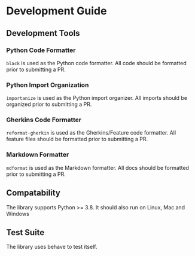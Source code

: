 # Development Guide

## Development Tools

### Python Code Formatter

`black` is used as the Python code formatter.  All code should be formatted prior to submitting a PR.

### Python Import Organization

`importanize` is used as the Python import organizer.  All imports should be organized prior to submitting a PR.

### Gherkins Code Formatter

`reformat-gherkin` is used as the Gherkins/Feature code formatter.  All feature files should be formatted prior to submitting a PR.

### Markdown Formatter

`mdformat` is used as the Markdown formatter.  All docs should be formatted prior to submitting a PR.

## Compatability

The library supports Python >= 3.8.  It should also run on Linux, Mac and Windows

## Test Suite

The library uses behave to test itself.

